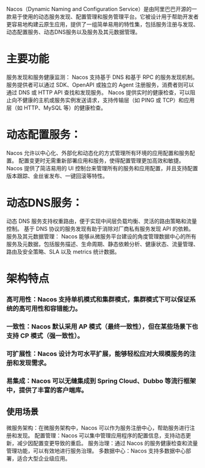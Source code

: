 Nacos（Dynamic Naming and Configuration Service）是由阿里巴巴开源的一款易于使用的动态服务发现、配置管理和服务管理平台。它被设计用于帮助开发者更容易地构建云原生应用，提供了一组简单易用的特性集，包括服务注册与发现、动态配置服务、动态DNS服务以及服务及其元数据管理。

# 主要功能
服务发现和服务健康监测：
Nacos 支持基于 DNS 和基于 RPC 的服务发现机制。
服务提供者可以通过 SDK、OpenAPI 或独立的 Agent 注册服务，消费者则可以通过 DNS 或 HTTP API 查找和发现服务。
Nacos 提供实时的健康检查，可以阻止向不健康的主机或服务实例发送请求，支持传输层（如 PING 或 TCP）和应用层（如 HTTP、MySQL 等）的健康检查。

# 动态配置服务：
Nacos 允许以中心化、外部化和动态化的方式管理所有环境的应用配置和服务配置。
配置变更时无需重新部署应用和服务，使得配置管理更加高效和敏捷。
Nacos 提供了简洁易用的 UI 控制台来管理所有的服务和应用配置，并且支持配置版本跟踪、金丝雀发布、一键回滚等特性。

# 动态DNS服务：
动态 DNS 服务支持权重路由，便于实现中间层负载均衡、灵活的路由策略和流量控制。
基于 DNS 协议的服务发现有助于消除对厂商私有服务发现 API 的依赖。
服务及其元数据管理：
Nacos 能够从微服务平台建设的角度管理数据中心的所有服务及元数据，包括服务描述、生命周期、静态依赖分析、健康状态、流量管理、路由及安全策略、SLA 以及 metrics 统计数据。

# 架构特点
### 高可用性：Nacos 支持单机模式和集群模式，集群模式下可以保证系统的高可用性和容错能力。
### 一致性：Nacos 默认采用 AP 模式（最终一致性），但在某些场景下也支持 CP 模式（强一致性）。
### 可扩展性：Nacos 设计为可水平扩展，能够轻松应对大规模服务的注册和发现需求。
### 易集成：Nacos 可以无缝集成到 Spring Cloud、Dubbo 等流行框架中，提供了丰富的客户端库。

## 使用场景
微服务架构：在微服务架构中，Nacos 可以作为服务注册中心，帮助服务进行注册和发现。
配置管理：Nacos 可以集中管理应用程序的配置信息，支持动态更新，减少因配置变更导致的重启。
服务治理：通过 Nacos 的服务健康检查和流量管理功能，可以有效地进行服务治理。
多数据中心：Nacos 支持多数据中心部署，适合大型企业级应用。